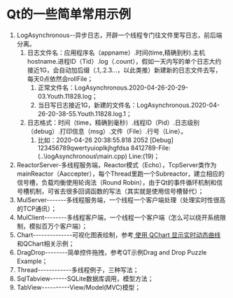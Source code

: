 # Qt的一些简单常用示例     
1. LogAsynchronous--异步日志，开辟一个线程专门往文件里写日志，前后端分离。
   1. 日志文件名：应用程序名（appname）.时间(time,精确到秒).主机hostname.进程ID（Tid）.log（.count），假如一天内写的单个日志大约接近1G，会自动加后缀（.1,.2.3...，以此类推）新建新的日志文件去写，每天0点依然会rollFile；
      1. 正常文件名：LogAsynchronous.2020-04-26-20-29-03.Youth.11828.log；
      2. 当日写日志接近1G，新建的文件名：LogAsynchronous.2020-04-26-20-38-55.Youth.11828.log.1；
   2. 日志格式：时间（time，精确到毫秒）.线程ID（Pid）.日志级别（debug）.打印信息（msg）.文件（File）.行号（Line）。
      1. 比如：2020-04-26 20:38:55.818 2052 [Debug] 123456789qwertyuioplkjhgfdsa 8412789-File:(..\logAsynchronous\main.cpp) Line:(19)；
2. ReactorServer-多线程服务端，Reactor模式（Echo），TcpServer类作为mainReactor（Aaccepter），每个Thread里跑一个Subreactor，建立相应的信号槽，负载均衡使用轮询法（Round Robin），由于Qt的事件循环机制和信号槽机制，可省去很多回调函数的写法（其实就是使用信号槽替代）；          
3. MulServer-------多线程服务端，一个线程一个客户端处理（处理实时性很高的TCP通讯）；          
4. MulClient--------多线程客户端，一个线程一个客户端（怎么可以绕开系统限制，模拟百万个客户端）；     
5. Chart--------------可视化图表绘制，参考[ 使用 QChart 显示实时动态曲线 ](https://qtdebug.com/qtbook-paint-realtime-curve-qchart/ "qtdebug/公孙二狗") 和QChart相关示例；   
6. DragDrop--------简单控件拖拽，参考QT示例Drag and Drop Puzzle Example；   
7. Thread------------多线程例子，三种写法；       
8. SqlTabview------SQLite数据库调用，模型方法；    
9. TabView----------View/Model(MVC)模型；    

